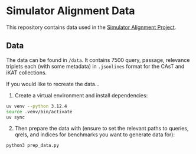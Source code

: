 # Simulator Alignment Data

This repository contains data used in the [Simulator Alignment Project](https://github.com/paulowoicho/simulator_alignment).

## Data

The data can be found in `/data`. It contains 7500 query, passage, relevance triplets each (with some metadata) in `.jsonlines` format for the CAsT and iKAT collections.

If you would like to recreate the data...

1. Create a virtual environment and install dependencies:
```bash
uv venv --python 3.12.4
source .venv/bin/activate
uv sync
```

2. Then prepare the data with (ensure to set the relevant paths to queries, qrels, and indices for benchmarks you want to generate data for):
```bash
python3 prep_data.py
```